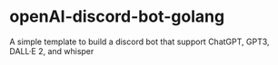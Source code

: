 # openAI-discord-bot-golang
A simple template to build a discord bot that support ChatGPT, GPT3, DALL·E 2, and whisper
